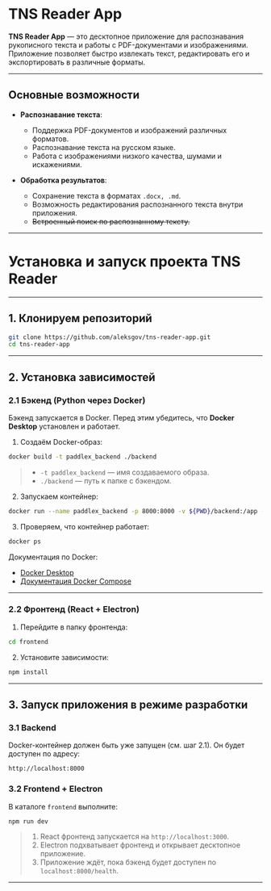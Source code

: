 # TNS Reader App

**TNS Reader App** — это десктопное приложение для распознавания рукописного текста и работы с PDF-документами и изображениями. Приложение позволяет быстро извлекать текст, редактировать его и экспортировать в различные форматы.

---

## Основные возможности

- **Распознавание текста**:
  - Поддержка PDF-документов и изображений различных форматов.
  - Распознавание текста на русском языке.
  - Работа с изображениями низкого качества, шумами и искажениями.

- **Обработка результатов**:
  - Сохранение текста в форматах `.docx, .md`.
  - Возможность редактирования распознанного текста внутри приложения.
  - ~~Встроенный поиск по распознанному тексту.~~

---

# Установка и запуск проекта TNS Reader

---

## 1. Клонируем репозиторий

```bash
git clone https://github.com/aleksgov/tns-reader-app.git
cd tns-reader-app
```

---

## 2. Установка зависимостей

### 2.1 Бэкенд (Python через Docker)

Бэкенд запускается в Docker. Перед этим убедитесь, что **Docker Desktop** установлен и работает.

1. Создаём Docker-образ:

```bash
docker build -t paddlex_backend ./backend
```

> * `-t paddlex_backend` — имя создаваемого образа.
> * `./backend` — путь к папке с бэкендом.

2. Запускаем контейнер:

```bash
docker run --name paddlex_backend -p 8000:8000 -v ${PWD}/backend:/app --restart unless-stopped paddlex_backend
```

3. Проверяем, что контейнер работает:

```bash
docker ps
```

Документация по Docker:

* [Docker Desktop](https://www.docker.com/products/docker-desktop/)
* [Документация Docker Compose](https://docs.docker.com/compose/install/)

---

### 2.2 Фронтенд (React + Electron)

1. Перейдите в папку фронтенда:

```bash
cd frontend
```

2. Установите зависимости:

```bash
npm install
```

---

## 3. Запуск приложения в режиме разработки

### 3.1 Backend

Docker-контейнер должен быть уже запущен (см. шаг 2.1). Он будет доступен по адресу:

```
http://localhost:8000
```

### 3.2 Frontend + Electron

В каталоге `frontend` выполните:

```bash
npm run dev
```

> 1. React фронтенд запускается на `http://localhost:3000`.
> 2. Electron подхватывает фронтенд и открывает десктопное приложение.
> 3. Приложение ждёт, пока бэкенд будет доступен по `localhost:8000/health`.

---